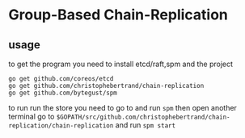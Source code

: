 # Group-Based Chain-Replication


## usage

to get the program you need to install etcd/raft,spm and the project

```
go get github.com/coreos/etcd
go get github.com/christophebertrand/chain-replication
go get github.com/bytegust/spm
```

to run run the store you need to go to
 and run `spm` then open another terminal go to `$GOPATH/src/github.com/christophebertrand/chain-replication/chain-replication` and run `spm start`
